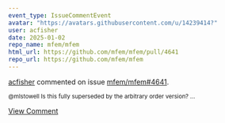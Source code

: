 ```yaml
---
event_type: IssueCommentEvent
avatar: "https://avatars.githubusercontent.com/u/14239414?"
user: acfisher
date: 2025-01-02
repo_name: mfem/mfem
html_url: https://github.com/mfem/mfem/pull/4641
repo_url: https://github.com/mfem/mfem
---
```


<a href='https://github.com/acfisher' target='_blank'>acfisher</a> commented on issue <a href='https://github.com/mfem/mfem/pull/4641' target='_blank'>mfem/mfem#4641</a>.

<small>@mlstowell Is this fully superseded by the arbitrary order version? ...</small>

<a href='https://github.com/mfem/mfem/pull/4641' target='_blank'>View Comment</a>